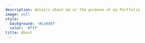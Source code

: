 ```yaml
---
description: details about me or the purpose of my Portfolio
image: null
style:
  background: '#2a9d8f'
  color: '#fff'
title: About
---
```


